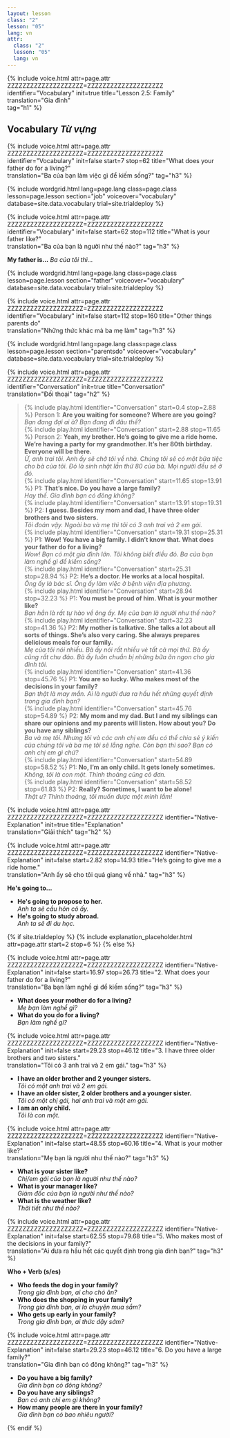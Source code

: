 ```yaml
---
layout: lesson
class: "2"
lesson: "05"
lang: vn
attr:
  class: "2"
  lesson: "05"
  lang: vn
---
```


{%  include voice.html attr=page.attr        ZZZZZZZZZZZZZZZZZZZZ=ZZZZZZZZZZZZZZZZZZZZ
	identifier="Vocabulary"  init=true
	title="Lesson 2.5: Family"  
	translation="Gia đình"      
    tag="h1" %}
	

## Vocabulary    *Từ vựng*

{%  include voice.html attr=page.attr    ZZZZZZZZZZZZZZZZZZZZ=ZZZZZZZZZZZZZZZZZZZZ
	identifier="Vocabulary"  init=false start=7 stop=62
	title="What does your father do for a living?"        
	translation="Ba của bạn làm việc gì để kiếm sống?"
    tag="h3" %}


{% include wordgrid.html lang=page.lang
		class=page.class 
		lesson=page.lesson 
		section="job"
		voiceover="vocabulary"
		database=site.data.vocabulary 
		trial=site.trialdeploy %}


{%  include voice.html attr=page.attr    ZZZZZZZZZZZZZZZZZZZZ=ZZZZZZZZZZZZZZZZZZZZ
	identifier="Vocabulary"  init=false start=62 stop=112
	title="What is your father like?"        
	translation="Ba của bạn là người như thế nào?"
    tag="h3" %}

**My father is...**  *Ba của tôi thì...*

{% include wordgrid.html lang=page.lang
		class=page.class 
		lesson=page.lesson 
		section="father"
		voiceover="vocabulary"
		database=site.data.vocabulary 
		trial=site.trialdeploy %}

{%  include voice.html attr=page.attr    ZZZZZZZZZZZZZZZZZZZZ=ZZZZZZZZZZZZZZZZZZZZ
	identifier="Vocabulary"  init=false start=112 stop=160
	title="Other things parents do"        
	translation="Những thức khác mà ba mẹ làm"
    tag="h3" %}

{% include wordgrid.html lang=page.lang
		class=page.class 
		lesson=page.lesson 
		section="parentsdo"
		voiceover="vocabulary"
		database=site.data.vocabulary 
		trial=site.trialdeploy %}


{%  include voice.html attr=page.attr    ZZZZZZZZZZZZZZZZZZZZ=ZZZZZZZZZZZZZZZZZZZZ
	identifier="Conversation"  init=true
	title="Conversation"        
	translation="Đối thoại"
    tag="h2" %}



> {% include play.html identifier="Conversation" start=0.4 stop=2.88 %} Person 1: **Are you waiting for someone? Where are you going?**  
*Bạn đang đợi ai à? Bạn đang đi đâu thế?*  
> {% include play.html identifier="Conversation" start=2.88 stop=11.65 %} Person 2: **Yeah, my brother. He’s going to give me a ride home. We’re having a party for my grandmother. It’s her 80th birthday. Everyone will be there.**   
*Ừ, anh trai tôi. Anh ấy sẽ chở tôi về nhà. Chúng tôi sẽ có một bữa tiệc cho bà của tôi. Đó là sinh nhật lần thứ 80 của bà. Mọi người đều sẽ ở đó.*   
> {% include play.html identifier="Conversation" start=11.65 stop=13.91 %} P1: **That’s nice. Do you have a large family?**  
*Hay thế. Gia đình bạn có đông không?*  
> {% include play.html identifier="Conversation" start=13.91 stop=19.31 %} P2: **I guess. Besides my mom and dad, I have three older brothers and two sisters.**  
*Tôi đoán vậy. Ngoài ba và mẹ thì tôi có 3 anh trai và 2 em gái.*  
> {% include play.html identifier="Conversation" start=19.31 stop=25.31 %} P1: **Wow! You have a big family. I didn’t know that. What does your father do for a living?**  
*Wow! Bạn có một gia đình lớn. Tôi không biết điều đó. Ba của bạn làm nghề gì để kiếm sống?*  
> {% include play.html identifier="Conversation" start=25.31 stop=28.94 %} P2: **He’s a doctor. He works at a local hospital.**  
*Ông ấy là bác sĩ. Ông ấy làm việc ở bệnh viện địa phương.*  
> {% include play.html identifier="Conversation" start=28.94 stop=32.23 %} P1: **You must be proud of him. What is your mother like?**   
*Bạn hẳn là rất tự hào về ông ấy. Mẹ của bạn là người như thế nào?*  
> {% include play.html identifier="Conversation" start=32.23 stop=41.36 %} P2: **My mother is talkative. She talks a lot about all sorts of things. She’s also very caring. She always prepares delicious meals for our family.**    
*Mẹ của tôi nói nhiều. Bà ấy nói rất nhiều vè tất cả mọi thứ. Bà ấy cũng rất chu đáo. Bà ấy luôn chuẩn bị những bữa ăn ngon cho gia đình tôi.*  
> {% include play.html identifier="Conversation" start=41.36 stop=45.76 %} P1: **You are so lucky. Who makes most of the decisions in your family?**  
*Bạn thật là may mắn. Ai là người đưa ra hầu hết những quyết định trong gia đình bạn?*  
> {% include play.html identifier="Conversation" start=45.76 stop=54.89 %} P2: **My mom and my dad. But I and my siblings can share our opinions and my parents will listen. How about you? Do you have any siblings?**    
*Ba và mẹ tôi. Nhưng tôi và các anh chị em đều có thể chia sẻ ý kiến của chúng tôi và ba mẹ tôi sẽ lắng nghe. Còn bạn thì sao? Bạn có anh chị em gì chứ?*  
> {% include play.html identifier="Conversation" start=54.89 stop=58.52 %} P1: **No, I’m an only child. It gets lonely sometimes.**  
*Không, tôi là con một. Thỉnh thoảng cũng cô đơn.*  
> {% include play.html identifier="Conversation" start=58.52 stop=61.83 %} P2: **Really? Sometimes, I want to be alone!**    
*Thật ư? Thỉnh thoảng, tôi muốn được một mình lắm!*  

{%  include voice.html attr=page.attr    ZZZZZZZZZZZZZZZZZZZZ=ZZZZZZZZZZZZZZZZZZZZ
	identifier="Native-Explanation"  init=true
	title="Explanation"        
	translation="Giải thích"
    tag="h2" %}

{%  include voice.html attr=page.attr    ZZZZZZZZZZZZZZZZZZZZ=ZZZZZZZZZZZZZZZZZZZZ
	identifier="Native-Explanation"  init=false start=2.82 stop=14.93
	title="He’s going to give me a ride home."        
	translation="Anh ấy sẽ cho tôi quá giang về nhà."
    tag="h3" %}

**He's going to...**

- **He's going to propose to her.**  
*Anh ta sẽ cầu hôn cô ấy.*   
- **He's going to study abroad.**  
*Anh ta sẽ đi du học.*   

{% if site.trialdeploy %}
	{% include explanation_placeholder.html  attr=page.attr     start=2 stop=6 %}
	{% else %}



{%  include voice.html attr=page.attr    ZZZZZZZZZZZZZZZZZZZZ=ZZZZZZZZZZZZZZZZZZZZ
	identifier="Native-Explanation"  init=false start=16.97 stop=26.73
	title="2. What does your father do for a living?"        
	translation="Ba bạn làm nghề gì để kiếm sống?"
    tag="h3" %}

- **What does your mother do for a living?**  
*Mẹ bạn làm nghề gì?*   
- **What do you do for a living?**  
*Bạn làm nghề gì?*  

{%  include voice.html attr=page.attr    ZZZZZZZZZZZZZZZZZZZZ=ZZZZZZZZZZZZZZZZZZZZ
	identifier="Native-Explanation"  init=false start=29.23 stop=46.12
	title="3. I have three older brothers and two sisters."        
	translation="Tôi có 3 anh trai và 2 em gái."
    tag="h3" %}

- **I have an older brother and 2 younger sisters.**  
*Tôi có một anh trai và 2 em gái.*  
- **I have an older sister, 2 older brothers and a younger sister.**  
*Tôi có một chị gái, hai anh trai và một em gái.*  
- **I am an only child.**  
*Tôi là con một.*   


{%  include voice.html attr=page.attr    ZZZZZZZZZZZZZZZZZZZZ=ZZZZZZZZZZZZZZZZZZZZ
	identifier="Native-Explanation"  init=false start=48.55 stop=60.16 
	title="4. What is your mother like?"        
	translation="Mẹ bạn là người như thế nào?"
    tag="h3" %}

 - **What is your sister like?**  
 *Chị/em gái của bạn là người như thế nào?*   
 - **What is your manager like?**  
 *Giám đốc của bạn là người như thế nào?*  
 - **What is the weather like?**  
 *Thời tiết như thế nào?*   

{%  include voice.html attr=page.attr    ZZZZZZZZZZZZZZZZZZZZ=ZZZZZZZZZZZZZZZZZZZZ
	identifier="Native-Explanation"  init=false start=62.55 stop=79.68 
	title="5. Who makes most of the decisions in your family?"        
	translation="Ai đưa ra hầu hết các quyết định trong gia đình bạn?"
    tag="h3" %}

**Who + Verb (s/es)**

- **Who feeds the dog in your family?**  
*Trong gia đình bạn, ai cho chó ăn?*   
- **Who does the shopping in your family?**  
*Trong gia đình bạn, ai lo chuyện mua sắm?*   
- **Who gets up early in your family?**   
*Trong gia đình bạn, ai thức dậy sớm?*   


{%  include voice.html attr=page.attr    ZZZZZZZZZZZZZZZZZZZZ=ZZZZZZZZZZZZZZZZZZZZ
	identifier="Native-Explanation"  init=false start=29.23 stop=46.12
	title="6. Do you have a large family?"        
	translation="Gia đình bạn có đông không?"
    tag="h3" %}


- **Do you have a big family?**  
*Gia đình bạn có đông không?*  
- **Do you have any siblings?**   
*Bạn có anh chị em gì không?*  
- **How many people are there in your family?**  
*Gia đình bạn có bao nhiêu người?*

{% endif %}